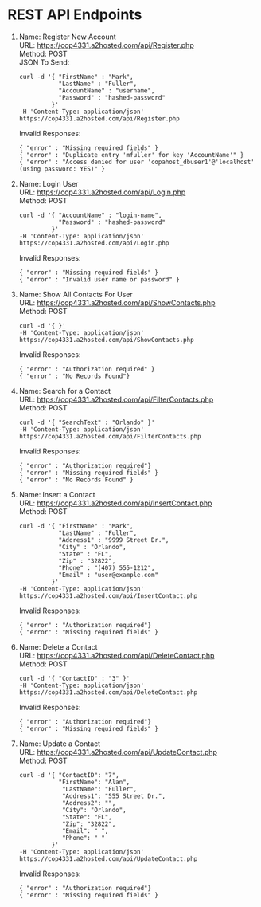 # REST API Endpoints
1. Name: Register New Account \
   URL: https://cop4331.a2hosted.com/api/Register.php \
   Method: POST \
   JSON To Send: 
   ```
   curl -d '{ "FirstName" : "Mark",
              "LastName" : "Fuller",
              "AccountName" : "username",
              "Password" : "hashed-password"
            }' 
   -H 'Content-Type: application/json' 
   https://cop4331.a2hosted.com/api/Register.php
   ```
   Invalid Responses: 
   ```
   { "error" : "Missing required fields" }
   { "error" : "Duplicate entry 'mfuller' for key 'AccountName'" }
   { "error" : "Access denied for user 'copahost_dbuser1'@'localhost' (using password: YES)" }
   ```
   
   
2. Name: Login User \
   URL: https://cop4331.a2hosted.com/api/Login.php \
   Method: POST
   ```
   curl -d '{ "AccountName" : "login-name",
              "Password" : "hashed-password"
            }' 
   -H 'Content-Type: application/json' 
   https://cop4331.a2hosted.com/api/Login.php
   ```
   Invalid Responses: 
   ```
   { "error" : "Missing required fields" }
   { "error" : "Invalid user name or password" }
   ```

3. Name: Show All Contacts For User \
   URL: https://cop4331.a2hosted.com/api/ShowContacts.php \
   Method: POST
   ```
   curl -d '{ }' 
   -H 'Content-Type: application/json' 
   https://cop4331.a2hosted.com/api/ShowContacts.php
   ```
   Invalid Responses: 
   ```
   { "error" : "Authorization required" }
   { "error" : "No Records Found"}
   ```
   
4. Name: Search for a Contact \
   URL: https://cop4331.a2hosted.com/api/FilterContacts.php \
   Method: POST
   ```
   curl -d '{ "SearchText" : "Orlando" }' 
   -H 'Content-Type: application/json' 
   https://cop4331.a2hosted.com/api/FilterContacts.php
   ```
   Invalid Responses: 
   ```
   { "error" : "Authorization required"}
   { "error" : "Missing required fields" }
   { "error" : "No Records Found" }
   ```

5. Name: Insert a Contact \
   URL: https://cop4331.a2hosted.com/api/InsertContact.php \
   Method: POST
   ```
   curl -d '{ "FirstName" : "Mark",
              "LastName" : "Fuller",
              "Address1" : "9999 Street Dr.",
              "City" : "Orlando",
              "State" : "FL",
              "Zip" : "32822",
              "Phone" : "(407) 555-1212",
              "Email" : "user@example.com"
            }' 
   -H 'Content-Type: application/json' 
   https://cop4331.a2hosted.com/api/InsertContact.php
   ```
   Invalid Responses: 
   ```
   { "error" : "Authorization required"}
   { "error" : "Missing required fields" }
   ```
   
 
6. Name: Delete a Contact \
   URL: https://cop4331.a2hosted.com/api/DeleteContact.php \
   Method: POST
   ```
   curl -d '{ "ContactID" : "3" }' 
   -H 'Content-Type: application/json' 
   https://cop4331.a2hosted.com/api/DeleteContact.php
   ```
   Invalid Responses: 
   ```
   { "error" : "Authorization required"}
   { "error" : "Missing required fields" }
   ```
 
7. Name: Update a Contact \
   URL: https://cop4331.a2hosted.com/api/UpdateContact.php \
   Method: POST
   ```
   curl -d '{ "ContactID": "7",
              "FirstName": "Alan",
               "LastName": "Fuller",
               "Address1": "555 Street Dr.",
               "Address2": "",
               "City": "Orlando",
               "State": "FL",
               "Zip": "32822",
               "Email": " ",
               "Phone": " "
            }' 
   -H 'Content-Type: application/json' 
   https://cop4331.a2hosted.com/api/UpdateContact.php
   ```
   Invalid Responses: 
   ```
   { "error" : "Authorization required"}
   { "error" : "Missing required fields" }
   ```

  
